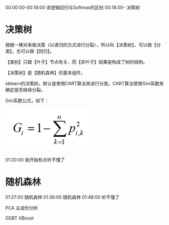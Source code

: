 
00:00:00-00:18:00 讲逻辑回归与Softmax的区别
00:18:00-  决策树

# 决策树 #

根据一棵对来做决策（以递归的方式进行分裂），所以叫【决策树】，可以做【分类】，也可以做【回归】。

【类别】只跟【叶子】节点有关，而【非叶子】结果是构成了树的结构。

【决策树】是【随机森林】的基本组件。

sklearn的决策树，默认是使用CART算法来进行分类。CART算法使用Gini系数来确定是否继续分裂。

Gini系数公式，如下：

![](images/math/20180104000048.png)

01:20:00 我开始有点听不懂了

# 随机森林 #


01:27:00 随机森林
01:36:00 随机森林
01:48:00 听不懂了 

PCA 主成份分析

GDBT XBoost


